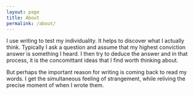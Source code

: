 ```yaml
---
layout: page
title: About
permalink: /about/
---
```


I use writing to test my individuality. It helps to discover what I actually think. Typically I ask a question and assume that my highest conviction answer is something I heard. I then try to deduce the answer and in that process, it is the concomittant ideas that I find worth thinking about. 

But perhaps the important reason for writing is coming back to read my words. I get the simultaneous feeling of strangement, while reliving the precise moment of when I wrote them. 
